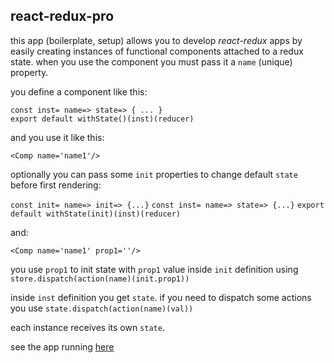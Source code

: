 ## react-redux-pro

this app (boilerplate, setup) allows you to develop *react-redux* apps by easily creating instances of functional components attached to a redux state. when you use the component you must pass it a `name` (unique) property.

you define a component like this:

`const inst= name=> state=> { ... }`           
`export default withState()(inst)(reducer)`

and you use it like this:

`<Comp name='name1'/>`

optionally you can pass some `init` properties to change default `state` before first rendering:

`const init= name=> init=> {...}`
`const inst= name=> state=> {...}`
`export default withState(init)(inst)(reducer)`

and:

`<Comp name='name1' prop1=''/>`

you use `prop1` to init state with `prop1` value inside `init` definition using `store.dispatch(action(name)(init.prop1))`

inside `inst` definition you get `state`. if you need to dispatch some actions you use `state.dispatch(action(name)(val))`

each instance receives its own `state`.

see the app running [here](https://react-redux-pro.herokuapp.com)
